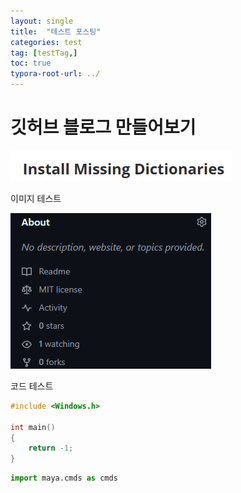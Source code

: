 ```yaml
---
layout: single
title:  "테스트 포스팅"
categories: test
tag: [testTag,]
toc: true
typora-root-url: ../
---
```


# 깃허브 블로그 만들어보기

![image-20250126001323756](images/2025-01-25-first/image-20250126001323756.png)

이미지 테스트

![image-20250126002334409](/images/2025-01-25-first/image-20250126002334409.png)



코드 테스트

```c++
#include <Windows.h>

int main()
{
    return -1;
}
```



```python
import maya.cmds as cmds
```

